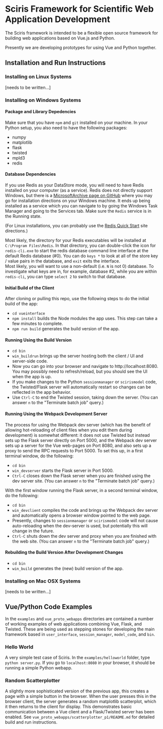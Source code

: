 # Sciris Framework for Scientific Web Application Development

The Sciris framework is intended to be a flexible open source framework
for building web applications based on Vue.js and Python.

Presently we are developing prototypes for using Vue and Python
together.


## Installation and Run Instructions

### Installing on Linux Systems

[needs to be written...]

### Installing on Windows Systems

#### Package and Library Depedencies

Make sure that you have `npm` and `git` installed on your machine.  In 
your Python setup, you also need to have the following packages:
* numpy
* matplotlib
* flask
* twisted
* mpld3
* redis

#### Database Dependencies

If you use Redis as your DataStore mode, you will need to have Redis installed 
on your computer (as a service).  Redis does not directly support Windows, 
but there is a [MicrosoftArchive page on GitHub](https://github.com/MicrosoftArchive/redis) 
where you may go for installation directions on your Windows machine. It 
ends up being installed as a service which you can navigate to by going 
the Windows Task Manager and going to the Services tab.  Make sure the `Redis` 
service is in the Running state.

(For Linux installations, you can probably use the 
[Redis Quick Start](https://redis.io/topics/quickstart) site directions.)

Most likely, the directory for your Redis executables will be installed at 
`C:\Program Files\Redis`.  In that directory, you can double-click the icon 
for `redis-cli.exe` to start the redis database command line interface at 
the default Redis database (#0).  You can do `keys *` to look at all of the 
store key / value pairs in the database, and `exit` exits the interface.  
Most likely, you will want to use a non-default (i.e. `N` is not 0) 
database.  To investigate what keys are in, for example, database #2, 
while you are within `redis-cli`, you can type `select 2` to switch to that 
database.

#### Initial Build of the Client

After cloning or pulling this repo, use the following steps to do the 
initial build of the app:
* `cd vueinterface`
* `npm install` builds the Node modules the app uses.  This step can take 
a few minutes to complete.
* `npm run build` generates the build version of the app.

#### Running Using the Build Version

* `cd bin`
* `win_buildrun` brings up the server hosting both the 
client / UI and server-side code.
* Now you can go into your browser and navigate to http://localhost:8080.
You may possibly need to refresh/reload, but you should see the UI 
when the app is up.
* If you make changes to the Python `sessionmanager` or `scirismodel` code, 
the Twisted/Flask server will automatically restart so changes can be 
reflected in the app behavior.
* Use `Ctrl-C` to end the Twisted session, taking down the server. (You can 
answer `n` to the "Terminate batch job" query.)

#### Running Using the Webpack Development Server

The process for using the Webpack dev server (which has the benefit of 
allowing hot-reloading of client files when you edit them during development) 
is somewhat different: it does not use Twisted but instead sets up the Flask 
server directly on Port 5000, and the Webpack dev server sets up a server 
for the Vue web-pages on Port 8080, and also sets up a proxy to send the 
RPC requests to Port 5000.  To set this up, in a first terminal window, do 
the following:
* `cd bin`
* `win_devserver` starts the Flask server in Port 5000.
* `Ctrl-C` closes down the Flask server when you are finished using the dev 
server site. (You can answer `n` to the "Terminate batch job" query.)

With the first window running the Flask server, in a second terminal window, 
do the following:
* `cd bin`
* `win_devclient` compiles the code and brings up the Webpack dev server and 
automatically opens a browser window pointed to the web page.
* Presently, changes to `sessionmanager` or `scirismodel` code will not 
cause auto-reloading when the dev-server is used, but potentially this will 
change in the future.
* `Ctrl-C` shuts down the dev server and proxy when you are finished with 
the web site.  (You can answer `n` to the "Terminate batch job" query.)

#### Rebuilding the Build Version After Development Changes

* `cd bin`
* `win_build` generates the (new) build version of the app.

### Installing on Mac OSX Systems

[needs to be written...]


## Vue/Python Code Examples

In the `examples` and `vue_proto_webapps` directories are contained a number 
of working examples of web applications combining Vue, Flask, and Twisted. 
These are being used as stepping stones for developing the main framework 
based in `user_interface`, `session_manager`, `model_code`, and `bin`.

### Hello World

A very simple test case of Sciris. In the `examples/helloworld` folder, type `python server.py`. If you go to `localhost:8080` in your browser, it should be running a simple Python webapp.

### Random Scatterplotter

A slightly more sophisticated version of the previous app, this creates a page with a simple button in the browser.  When the user
presses this in the browser client, the server generates a random matplotlib
scatterplot, which it then returns to the client for display.  This
demonstrates basic communication between a Vue client and a Flask/Twisted
server has been enabled.  See `vue_proto_webapps/scatterplotter_p1/README.md` 
for detailed build and run instructions.
